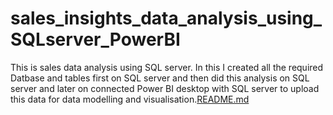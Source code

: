 # sales_insights_data_analysis_using_SQLserver_PowerBI
This is sales data analysis using SQL server. In this I created all the required Datbase and tables first on SQL server and then did this analysis on SQL server and later on connected Power BI desktop with SQL server to upload this data for data modelling and visualisation.[README.md](https://github.com/Pawansingh8691/sales_insights_data_analysis_SQL/files/11361562/README.md)

 
